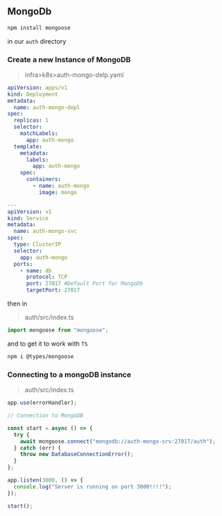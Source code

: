 ## MongoDb

```bash
npm install mongoose
```

in our `auth` directory

### Create a new Instance of MongoDB

> infra>k8s>auth-mongo-delp.yaml

```yaml
apiVersion: apps/v1
kind: Deployment
metadata:
  name: auth-mongo-depl
spec:
  replicas: 1
  selector:
    matchLabels:
      app: auth-mongo
  template:
    metadata:
      labels:
        app: auth-mongo
    spec:
      containers:
        - name: auth-mongo
          image: mongo

---
apiVersion: v1
kind: Service
metadata:
  name: auth-mongo-svc
spec:
  type: ClusterIP
  selector:
    app: auth-mongo
  ports:
    - name: db
      protocol: TCP
      port: 27017 #Default Port for MongoDb
      targetPort: 27017
```

then in

> auth/src/index.ts

```js
import mongoose from "mongoose";
```

and to get it to work with `TS`

```bash
npm i @types/mongoose
```

### Connecting to a mongoDB instance

> auth/src/index.ts

```js
app.use(errorHandler);

// Connection to MongoDB

const start = async () => {
  try {
    await mongoose.connect("mongodb://auth-mongo-srv:27017/auth");
  } catch (err) {
    throw new DatabaseConnectionError();
  }
};

app.listen(3000, () => {
  console.log("Server is running on port 3000!!!!");
});

start();
```
